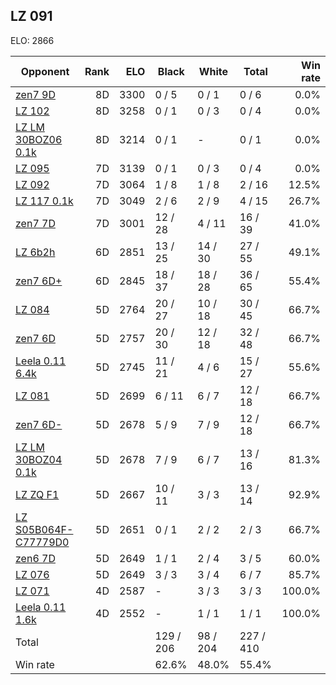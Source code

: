 ## LZ 091 ##

ELO: 2866

Opponent | Rank | ELO | Black | White | Total | Win rate
---------|-----:|----:|-------|-------|-------|-------:
[zen7 9D](zen7%209D.md) | 8D | 3300 | 0 / 5 | 0 / 1 | 0 / 6 | 0.0%
[LZ 102](LZ%20102.md) | 8D | 3258 | 0 / 1 | 0 / 3 | 0 / 4 | 0.0%
[LZ LM 30BOZ06 0.1k](LZ%20LM%2030BOZ06%200.1k.md) | 8D | 3214 | 0 / 1 | - | 0 / 1 | 0.0%
[LZ 095](LZ%20095.md) | 7D | 3139 | 0 / 1 | 0 / 3 | 0 / 4 | 0.0%
[LZ 092](LZ%20092.md) | 7D | 3064 | 1 / 8 | 1 / 8 | 2 / 16 | 12.5%
[LZ 117 0.1k](LZ%20117%200.1k.md) | 7D | 3049 | 2 / 6 | 2 / 9 | 4 / 15 | 26.7%
[zen7 7D](zen7%207D.md) | 7D | 3001 | 12 / 28 | 4 / 11 | 16 / 39 | 41.0%
[LZ 6b2h](LZ%206b2h.md) | 6D | 2851 | 13 / 25 | 14 / 30 | 27 / 55 | 49.1%
[zen7 6D+](zen7%206D+.md) | 6D | 2845 | 18 / 37 | 18 / 28 | 36 / 65 | 55.4%
[LZ 084](LZ%20084.md) | 5D | 2764 | 20 / 27 | 10 / 18 | 30 / 45 | 66.7%
[zen7 6D](zen7%206D.md) | 5D | 2757 | 20 / 30 | 12 / 18 | 32 / 48 | 66.7%
[Leela 0.11 6.4k](Leela%200.11%206.4k.md) | 5D | 2745 | 11 / 21 | 4 / 6 | 15 / 27 | 55.6%
[LZ 081](LZ%20081.md) | 5D | 2699 | 6 / 11 | 6 / 7 | 12 / 18 | 66.7%
[zen7 6D-](zen7%206D-.md) | 5D | 2678 | 5 / 9 | 7 / 9 | 12 / 18 | 66.7%
[LZ LM 30BOZ04 0.1k](LZ%20LM%2030BOZ04%200.1k.md) | 5D | 2678 | 7 / 9 | 6 / 7 | 13 / 16 | 81.3%
[LZ ZQ F1](LZ%20ZQ%20F1.md) | 5D | 2667 | 10 / 11 | 3 / 3 | 13 / 14 | 92.9%
[LZ S05B064F-C77779D0](LZ%20S05B064F-C77779D0.md) | 5D | 2651 | 0 / 1 | 2 / 2 | 2 / 3 | 66.7%
[zen6 7D](zen6%207D.md) | 5D | 2649 | 1 / 1 | 2 / 4 | 3 / 5 | 60.0%
[LZ 076](LZ%20076.md) | 5D | 2649 | 3 / 3 | 3 / 4 | 6 / 7 | 85.7%
[LZ 071](LZ%20071.md) | 4D | 2587 | - | 3 / 3 | 3 / 3 | 100.0%
[Leela 0.11 1.6k](Leela%200.11%201.6k.md) | 4D | 2552 | - | 1 / 1 | 1 / 1 | 100.0%
Total | | | 129 / 206 | 98 / 204 | 227 / 410 | 
Win rate| | | 62.6% | 48.0% | 55.4% | 
